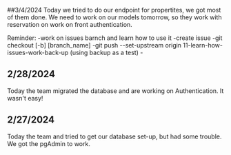 ##3/4/2024
Today we tried to do our endpoint for propertites, we got most of them done.
We need to work on our models tomorrow, so they work with reservation on work on front authentication.

Reminder:
-work on issues barnch and learn how to use it
-create issue
-git checkout [-b] [branch_name]
-git push --set-upstream origin 11-learn-how-issues-work-back-up (using backup as a test) -

## 2/28/2024

Today the team migrated the database and are working on Authentication. It wasn't easy!

## 2/27/2024

Today the team and tried to get our database set-up, but had some trouble. We got the pgAdmin to work.
